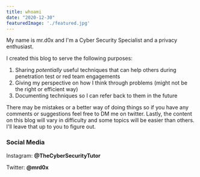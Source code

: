 ```yaml
---
title: whoami
date: "2020-12-30"
featuredImage: './featured.jpg'
---
```


My name is mr.d0x and I'm a Cyber Security Specialist and a privacy enthusiast.<!-- end --> 

I created this blog to serve the following purposes:

1.  Sharing <i>potentially</i> useful techniques that can help others during penetration test or red team engagements
2.  Giving my perspective on how I think through problems (might not be the right or efficient way)
3.  Documenting techniques so I can refer back to them in the future

There may be mistakes or a better way of doing things so if you have any comments or suggestions feel free to DM me on twitter. Lastly, the content on this blog will vary in difficulty and some topics will be easier than others. I'll leave that up to you to figure out.

### Social Media

Instagram: <b>@TheCyberSecurityTutor</b>

Twitter: <b>@mrd0x</b>